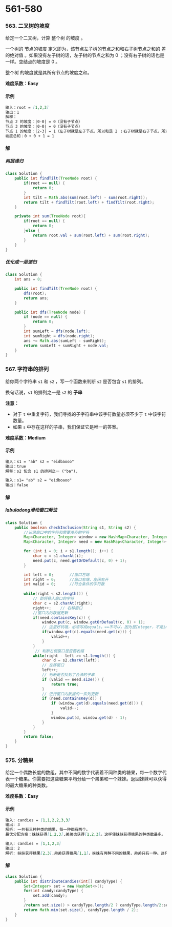 # 561-580

### 563. 二叉树的坡度

给定一个二叉树，计算 整个树 的坡度 。

一个树的 节点的坡度 定义即为，该节点左子树的节点之和和右子树节点之和的 差的绝对值 。如果没有左子树的话，左子树的节点之和为 0 ；没有右子树的话也是一样。空结点的坡度是 0 。

整个树 的坡度就是其所有节点的坡度之和。

**难度系数：Easy**

#### 示例

```markdown
输入：root = [1,2,3]
输出：1
解释：
节点 2 的坡度：|0-0| = 0（没有子节点）
节点 3 的坡度：|0-0| = 0（没有子节点）
节点 1 的坡度：|2-3| = 1（左子树就是左子节点，所以和是 2 ；右子树就是右子节点，所以和是 3 ）
坡度总和：0 + 0 + 1 = 1
```

#### 解

##### 两层递归

```java
class Solution {
    public int findTilt(TreeNode root) {
        if(root == null) {
            return 0;
        }
        int tilt = Math.abs(sum(root.left) - sum(root.right));
        return tilt + findTilt(root.left) + findTilt(root.right);
    }

    private int sum(TreeNode root){
        if(root == null) {
            return 0;
        }else {
            return root.val + sum(root.left) + sum(root.right);
        }
    }
}
```

##### 优化成一层递归

```java
class Solution {
    int ans = 0;

    public int findTilt(TreeNode root) {
        dfs(root);
        return ans;
    }

    public int dfs(TreeNode node) {
        if (node == null) {
            return 0;
        }
        int sumLeft = dfs(node.left);
        int sumRight = dfs(node.right);
        ans += Math.abs(sumLeft - sumRight);
        return sumLeft + sumRight + node.val;
    }
}

```



### 567. 字符串的排列

给你两个字符串 `s1` 和 `s2` ，写一个函数来判断 `s2` 是否包含 `s1` 的排列。

换句话说，`s1` 的排列之一是 `s2` 的 **子串** 

**注意：**

- 对于 `t` 中重复字符，我们寻找的子字符串中该字符数量必须不少于 `t` 中该字符数量。
- 如果 `s` 中存在这样的子串，我们保证它是唯一的答案。

**难度系数：Medium**

#### 示例

```markdown
输入：s1 = "ab" s2 = "eidbaooo"
输出：true
解释：s2 包含 s1 的排列之一 ("ba").

输入：s1= "ab" s2 = "eidboaoo"
输出：false
```

#### 解

##### labuladong滑动窗口解法


```java
class Solution {
    public boolean checkInclusion(String s1, String s2) {
        //记录窗口中的字符和需要凑齐的字符
        Map<Character, Integer> window = new HashMap<Character, Integer>();
        Map<Character, Integer> need = new HashMap<Character, Integer>();

        for (int i = 0; i < s1.length(); i++) {
            char c = s1.charAt(i);
            need.put(c, need.getOrDefault(c, 0) + 1);
        }

        int left = 0;		//窗口左端
        int right = 0;		//窗口右端，左闭右开
        int valid = 0;      //符合条件的字符数
        
        while(right < s2.length()) {
        	// 即将移入窗口的字符
            char c = s2.charAt(right);
            right++;    // 右移窗口
            //窗口内的数据更新
            if(need.containsKey(c)) {
                window.put(c, window.getOrDefault(c, 0) + 1);
                // 这里好坑哦，必须写成equals。==不可以，因为是Integer，不是int
                if(window.get(c).equals(need.get(c))) {
                    valid++;
                }
            }  
             // 判断左侧窗口是否要收缩
            while(right - left >= s1.length()) {
                char d = s2.charAt(left);
                // 左移窗口
                left++;
                // 判断是否找到了合法的子串
                if (valid == need.size()) {
                    return true;
                }
                // 进行窗口内数据的一系列更新
                if (need.containsKey(d)) {
                    if (window.get(d).equals(need.get(d))) {
                        valid--;
                    }
                    window.put(d, window.get(d) - 1);
                }
            }
        }
        return false;
    }
}
```

### 575. 分糖果

给定一个偶数长度的数组，其中不同的数字代表着不同种类的糖果，每一个数字代表一个糖果。你需要把这些糖果平均分给一个弟弟和一个妹妹。返回妹妹可以获得的最大糖果的种类数。

**难度系数：Easy**

#### 示例

```markdown
输入: candies = [1,1,2,2,3,3]
输出: 3
解析: 一共有三种种类的糖果，每一种都有两个。
最优分配方案：妹妹获得[1,2,3],弟弟也获得[1,2,3]。这样使妹妹获得糖果的种类数最多。

输入: candies = [1,1,2,3]
输出: 2
解析: 妹妹获得糖果[2,3],弟弟获得糖果[1,1]，妹妹有两种不同的糖果，弟弟只有一种。这样使得妹妹可以获得的糖果种类数最多。
```

#### 解

```java
class Solution {
    public int distributeCandies(int[] candyType) {
        Set<Integer> set = new HashSet<>();
        for(int candy:candyType) {
            set.add(candy);
        }
        /return set.size() > candyType.length/2 ? candyType.length/2:set.size();
        return Math.min(set.size(), candyType.length / 2);
    }
}
```



